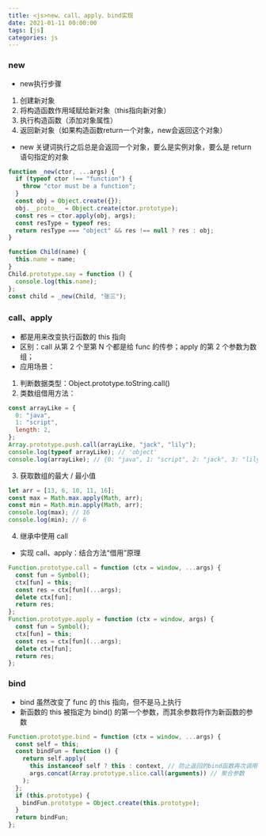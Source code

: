 ```yaml
---
title: <js>new、call、apply、bind实现
date: 2021-01-11 00:00:00
tags: [js]
categories: js
---
```


### new

- new执行步骤

1. 创建新对象
2. 将构造函数作用域赋给新对象（this指向新对象）
3. 执行构造函数（添加对象属性）
4. 返回新对象（如果构造函数return一个对象，new会返回这个对象）

- new 关键词执行之后总是会返回一个对象，要么是实例对象，要么是 return 语句指定的对象

```javascript
function _new(ctor, ...args) {
  if (typeof ctor !== "function") {
    throw "ctor must be a function";
  }
  const obj = Object.create({});
  obj.__proto__ = Object.create(ctor.prototype);
  const res = ctor.apply(obj, args);
  const resType = typeof res;
  return resType === "object" && res !== null ? res : obj;
}

function Child(name) {
  this.name = name;
}
Child.prototype.say = function () {
  console.log(this.name);
};
const child = _new(Child, "张三");
```

### call、apply

- 都是用来改变执行函数的 this 指向
- 区别：call 从第 2 个至第 N 个都是给 func 的传参；apply 的第 2 个参数为数组；
- 应用场景：
1. 判断数据类型：Object.prototype.toString.call()
2. 类数组借用方法：
```javascript
const arrayLike = {
  0: "java",
  1: "script",
  length: 2,
};
Array.prototype.push.call(arrayLike, "jack", "lily");
console.log(typeof arrayLike); // 'object'
console.log(arrayLike); // {0: "java", 1: "script", 2: "jack", 3: "lily", length: 4}
```
3. 获取数组的最大 / 最小值
```javascript
let arr = [13, 6, 10, 11, 16];
const max = Math.max.apply(Math, arr);
const min = Math.min.apply(Math, arr);
console.log(max); // 16
console.log(min); // 6
```
4. 继承中使用 call
- 实现 call、apply：结合方法“借用”原理

```javascript
Function.prototype.call = function (ctx = window, ...args) {
  const fun = Symbol();
  ctx[fun] = this;
  const res = ctx[fun](...args);
  delete ctx[fun];
  return res;
};
Function.prototype.apply = function (ctx = window, args) {
  const fun = Symbol();
  ctx[fun] = this;
  const res = ctx[fun](...args);
  delete ctx[fun];
  return res;
};
```

### bind

- bind 虽然改变了 func 的 this 指向，但不是马上执行
- 新函数的 this 被指定为 bind() 的第一个参数，而其余参数将作为新函数的参数

```javascript
Function.prototype.bind = function (ctx = window, ...args) {
  const self = this;
  const bindFun = function () {
    return self.apply(
      this instanceof self ? this : context, // 防止返回的bind函数再次调用call、apply、bind方法
      args.concat(Array.prototype.slice.call(arguments)) // 聚合参数
    );
  };
  if (this.prototype) {
    bindFun.prototype = Object.create(this.prototype);
  }
  return bindFun;
};
```





